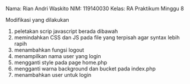 Nama: Rian Andri Waskito
NIM: 119140030
Kelas: RA
Praktikum Minggu 8

Modifikasi yang dilakukan

1. peletakan scrip javascript berada dibawah
2. memindahkan CSS dan JS pada file yang terpisah agar syntax lebih rapih
3. menambahkan fungsi logout
4. menampilkan nama user yang login
5. mengganti style pada page home.php
6. mengganti warna background dan bucket pada index.php
7. menambahkan user untuk login
